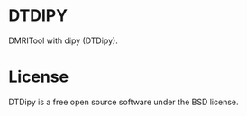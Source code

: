 DTDIPY 
======

DMRITool with dipy (DTDipy).



License
=======

DTDipy is a free open source software under the BSD license. 


